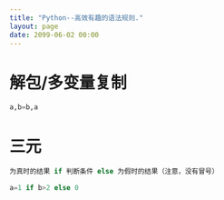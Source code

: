 ```yaml
---
title: "Python--高效有趣的语法规则."
layout: page
date: 2099-06-02 00:00
---
```


# 解包/多变量复制 

```python
a,b=b,a
```

# 三元

```python
为真时的结果 if 判断条件 else 为假时的结果（注意，没有冒号）

a=1 if b>2 else 0 
```
